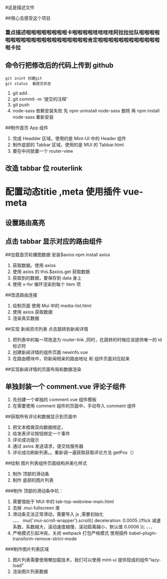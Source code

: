 #这是描述文件

##用心去感受这个项目

### 重点描述啦啦啦啦啦啦啦啦卡啦啦啦啦哇哇哇哇阿拉拉拉队啦啦啦啦啦啦啦啦啦啦啦啦啦啦啦啦啦啦啦啦肯定啦啦啦啦啦啦啦啦啦啦啦啦啦卡拉

## 命令行把修改后的代码上传到 github

    git inint 创建git
    git status  看提交状态

1. git add .
2. git commit -m '提交的注释'
3. git push
4. node-sass 依赖安装失败 先 npm uninstall node-sass 删除 再 npm install node-sass 重新安装

##制作首页 App 组件

1. 完成 Headder 区域，使用的是 Mint-UI 中的 Header 组件
2. 制作底部的 Tabbar 区域，使用的是 MUI 的 Tabbar.html
3. 要在中间放置一个 router-view

## 改造 tabbar 位 routerlink

# 配置动态titie ,meta   使用插件 vue-meta
## 设置路由高亮

## 点击 tabbar 显示对应的路由组件

##加载首页轮播图数据 安装\$axios
npm install axios

1. 获取数据。使用 axios
2. 使用 axios 的 this.\$axios.get 获取数据
3. 获取到的数据，要保存到 data 身上
4. 使用 v-for 循环渲染到每个 item 项

##改造路由连接

1. 绘制页面 使用 Mui 中的 media-list.html
2. 使用 axios 获取数据
3. 渲染真实数据

##实现 新闻资讯列表 点击跳转到新闻详情

1. 把列表中的每一项改造为 router-link ,同时，在跳转的时候应该提供唯一的 id 标识符
2. 创建新闻详情的组件页面 newinfo.vue
3. 在路由模块中，将新闻相亲的路由地址 和 组件页面对应起来

##实现新闻详情的页面布局和数据渲染

## 单独封装一个 comment.vue 评论子组件

1. 先创建一个单独的 comment.vue 组件模板
2. 在需要使用 comment 组件的页面中，手动导入 comment 组件

##获取所有评论和数据显示到页面中

1. 把文本框做双向数据绑定，
2. 给发表评论按钮绑定一个事件
3. 评论成功提示
4. 通过 axios 发送请求，提交给服务器
5. 评论成功刷新列表。。重新调一遍获取获取评论方法 getPos（）

##绘制 图片列表组件页面结构并美化样式

1. 制作 顶部的滑动条
2. 制作 底部的图片列表

###制作 顶部的滑动条中坑：

1. 需要借助于 MUI 中的 tab-top-webview-main.html
2. 去掉 .mui-fullscreen 类
3. 滑动条无法正常滑动，需要导入 js ,需要初始化  
   、、、
   mui('.mui-scroll-wrapper').scroll({
   deceleration: 0.0005 //flick 减速系数，系数越大，滚动速度越慢，滚动距离越小，默认值 0.0006
   });
   、、、
4. 严格模式引起冲突，关闭 webpack 打包严格模式 使用插件 babel-plugin-transform-remove-strict-mode

###制作图片列表区域

1. 图片列表需要使用懒加载技术，我们可以使用 mint-ui 提供现成的组件“lazy-load”
2. 渲染图片列表数据


